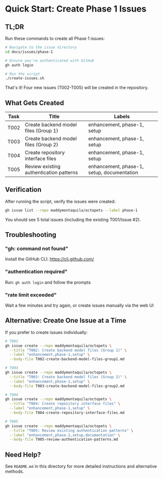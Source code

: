 # Quick Start: Create Phase 1 Issues

## TL;DR

Run these commands to create all Phase 1 issues:

```bash
# Navigate to the issue directory
cd docs/issues/phase-1

# Ensure you're authenticated with GitHub
gh auth login

# Run the script
./create-issues.sh
```

That's it! Four new issues (T002-T005) will be created in the repository.

## What Gets Created

| Task | Title | Labels |
|------|-------|--------|
| T002 | Create backend model files (Group 1) | enhancement, phase-1, setup |
| T003 | Create backend model files (Group 2) | enhancement, phase-1, setup |
| T004 | Create repository interface files | enhancement, phase-1, setup |
| T005 | Review existing authentication patterns | enhancement, phase-1, setup, documentation |

## Verification

After running the script, verify the issues were created:

```bash
gh issue list --repo maddymontaquila/octopets --label phase-1
```

You should see 5 total issues (including the existing T001/Issue #2).

## Troubleshooting

### "gh: command not found"
Install the GitHub CLI: https://cli.github.com/

### "authentication required"
Run: `gh auth login` and follow the prompts

### "rate limit exceeded"
Wait a few minutes and try again, or create issues manually via the web UI

## Alternative: Create One Issue at a Time

If you prefer to create issues individually:

```bash
# T002
gh issue create --repo maddymontaquila/octopets \
  --title "T002: Create backend model files (Group 1)" \
  --label "enhancement,phase-1,setup" \
  --body-file T002-create-backend-model-files-group1.md

# T003
gh issue create --repo maddymontaquila/octopets \
  --title "T003: Create backend model files (Group 2)" \
  --label "enhancement,phase-1,setup" \
  --body-file T003-create-backend-model-files-group2.md

# T004
gh issue create --repo maddymontaquila/octopets \
  --title "T004: Create repository interface files" \
  --label "enhancement,phase-1,setup" \
  --body-file T004-create-repository-interface-files.md

# T005
gh issue create --repo maddymontaquila/octopets \
  --title "T005: Review existing authentication patterns" \
  --label "enhancement,phase-1,setup,documentation" \
  --body-file T005-review-authentication-patterns.md
```

## Need Help?

See `README.md` in this directory for more detailed instructions and alternative methods.
